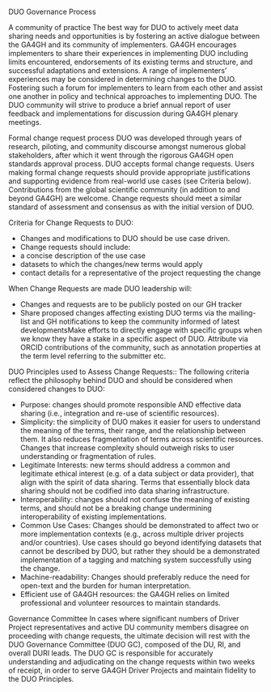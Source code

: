 DUO Governance Process

A community of practice
The best way for DUO to actively meet data sharing needs and opportunities is by fostering an active dialogue between the GA4GH and its community of implementers. GA4GH encourages implementers to share their experiences in implementing DUO including  limits encountered, endorsements of its existing terms and structure, and  successful adaptations and extensions. A range of implementers’ experiences may be considered in determining  changes to the DUO. Fostering such a forum for implementers to learn from each other and assist one another in policy and technical approaches to implementing DUO. The DUO community will strive to produce a brief annual report of user feedback and implementations for discussion during GA4GH plenary meetings. 

Formal change request process
DUO was developed through years of research, piloting, and community discourse amongst numerous global stakeholders, after which it went through the rigorous GA4GH open standards approval process. DUO accepts formal change requests. Users making formal change requests should provide appropriate justifications and supporting evidence from real-world use cases (see Criteria below). Contributions from the global scientific community (in addition to and beyond GA4GH) are welcome. Change requests should meet a similar standard of assessment and consensus as with the initial version of DUO. 

Criteria for Change Requests to DUO:
* Changes and modifications to DUO should be use case driven. 
* Change requests should include: 
* a concise description of the use case
* datasets to which the changes/new terms would apply
* contact details for a representative of the project requesting the change



When Change Requests are made DUO leadership will:
* Changes and requests are to be publicly posted on our GH tracker
* Share proposed changes affecting existing DUO terms via the mailing-list and GH notifications to keep the community informed of latest developmentsMake efforts to directly engage with specific groups when we know they have a stake in a specific aspect of DUO. 
Attribute via ORCID contributions of the community, such as annotation properties at the term level referring to the submitter etc.

DUO Principles used to Assess Change Requests:: 
The following criteria reflect the philosophy behind DUO and should be considered when considered changes to DUO: 

* Purpose: changes should promote responsible AND effective data sharing (i.e., integration and re-use of scientific resources).
* Simplicity: the simplicity of DUO makes it easier for users to understand the meaning of the terms, their range, and the relationship between them. It also reduces fragmentation of terms across scientific resources. Changes that increase complexity should outweigh risks to user understanding or fragmentation of rules. 
* Legitimate Interests: new terms should address a common and legitimate ethical interest (e.g. of a data subject or data provider), that align with the spirit of data sharing. Terms that essentially block data sharing should not be codified into data sharing infrastructure.
* Interoperability: changes should not confuse the meaning of existing terms, and should not be a breaking change undermining interoperability of existing implementations.
* Common Use Cases: Changes should be demonstrated to affect two or more implementation contexts (e.g., across multiple driver projects and/or countries). Use cases should go beyond identifying datasets that cannot be described by DUO, but rather they should be a demonstrated implementation of a tagging and matching system successfully using the change.  
* Machine-readability: Changes should preferably reduce the need for open-text and the burden for human interpretation.
* Efficient use of GA4GH resources: the GA4GH relies on limited professional and volunteer resources to maintain standards. 

Governance Committee
In cases where significant numbers of Driver Project representatives and active DU community members disagree on proceeding with change requests, the ultimate decision will rest with the DUO Governance Committee (DUO GC), composed of the DU, RI, and overall DURI leads. The DUO GC is responsible for accurately understanding and adjudicating on the change requests within two weeks of receipt, in order to serve GA4GH Driver Projects and maintain fidelity to the DUO Principles. 
